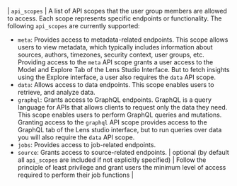 | `api_scopes` | A list of API scopes that the user group members are allowed to access. Each scope represents specific endpoints or functionality. The following `api_scopes` are currently supported:

- `meta`: Provides access to metadata-related endpoints. This scope allows users to view metadata, which typically includes information about sources, authors, timezones, security context, user groups, etc. Providing access to the `meta` API scope grants a user access to the Model and Explore Tab of the Lens Studio Interface. But to fetch insights using the Explore interface, a user also requires the `data` API scope.
- `data`: Allows access to data endpoints. This scope enables users to retrieve, and analyze data.
- `graphql`: Grants access to GraphQL endpoints. GraphQL is a query language for APIs that allows clients to request only the data they need. This scope enables users to perform GraphQL queries and mutations. Granting access to the `graphql` API scope provides access to the GraphQL tab of the Lens studio interface, but to run queries over data you will also require the `data` API scope.
- `jobs`: Provides access to job-related endpoints. 
- `source`: Grants access to source-related endpoints.  | optional (by default all `api_scopes` are included if not explicitly specified) | Follow the principle of least privilege and grant users the minimum level of access required to perform their job functions |
